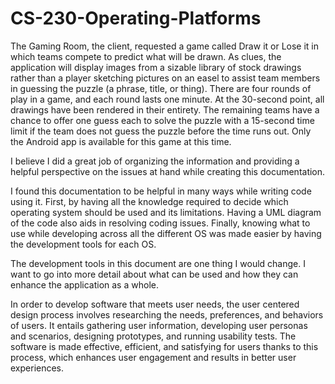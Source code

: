 # CS-230-Operating-Platforms
The Gaming Room, the client, requested a game called Draw it or Lose it in which teams compete to predict what will be drawn. 
As clues, the application will display images from a sizable library of stock drawings rather than a player sketching pictures 
on an easel to assist team members in guessing the puzzle (a phrase, title, or thing). There are four rounds of play in a game,
and each round lasts one minute. At the 30-second point, all drawings have been rendered in their entirety. The remaining teams 
have a chance to offer one guess each to solve the puzzle with a 15-second time limit if the team does not guess the puzzle before 
the time runs out. Only the Android app is available for this game at this time.

I believe I did a great job of organizing the information and providing a helpful perspective on the issues at hand while creating this documentation.

I found this documentation to be helpful in many ways while writing code using it. First, by having all the knowledge required
to decide which operating system should be used and its limitations. Having a UML diagram of the code also aids in resolving coding
issues. Finally, knowing what to use while developing across all the different OS was made easier by having the development tools for each OS.

The development tools in this document are one thing I would change. I want to go into more detail about what can be used and how 
they can enhance the application as a whole.

In order to develop software that meets user needs, the user centered design process involves researching the needs, preferences,
and behaviors of users. It entails gathering user information, developing user personas and scenarios, designing prototypes, and 
running usability tests. The software is made effective, efficient, and satisfying for users thanks to this process, which enhances 
user engagement and results in better user experiences.
